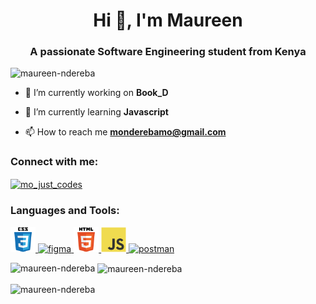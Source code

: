 <h1 align="center">Hi 👋, I'm Maureen</h1>
<h3 align="center">A passionate Software Engineering student from Kenya</h3>

<p align="left"> <img src="https://komarev.com/ghpvc/?username=maureen-ndereba&label=Profile%20views&color=0e75b6&style=flat" alt="maureen-ndereba" /> </p>

- 🔭 I’m currently working on **Book_D**

- 🌱 I’m currently learning **Javascript**

- 📫 How to reach me **monderebamo@gmail.com**

<h3 align="left">Connect with me:</h3>
<p align="left">
<a href="https://instagram.com/mo_just_codes" target="blank"><img align="center" src="https://raw.githubusercontent.com/rahuldkjain/github-profile-readme-generator/master/src/images/icons/Social/instagram.svg" alt="mo_just_codes" height="30" width="40" /></a>
</p>

<h3 align="left">Languages and Tools:</h3>
<p align="left"> <a href="https://www.w3schools.com/css/" target="_blank" rel="noreferrer"> <img src="https://raw.githubusercontent.com/devicons/devicon/master/icons/css3/css3-original-wordmark.svg" alt="css3" width="40" height="40"/> </a> <a href="https://www.figma.com/" target="_blank" rel="noreferrer"> <img src="https://www.vectorlogo.zone/logos/figma/figma-icon.svg" alt="figma" width="40" height="40"/> </a> <a href="https://www.w3.org/html/" target="_blank" rel="noreferrer"> <img src="https://raw.githubusercontent.com/devicons/devicon/master/icons/html5/html5-original-wordmark.svg" alt="html5" width="40" height="40"/> </a> <a href="https://developer.mozilla.org/en-US/docs/Web/JavaScript" target="_blank" rel="noreferrer"> <img src="https://raw.githubusercontent.com/devicons/devicon/master/icons/javascript/javascript-original.svg" alt="javascript" width="40" height="40"/> </a> <a href="https://postman.com" target="_blank" rel="noreferrer"> <img src="https://www.vectorlogo.zone/logos/getpostman/getpostman-icon.svg" alt="postman" width="40" height="40"/> </a> </p>

<p><img align="left" src="https://github-readme-stats.vercel.app/api/top-langs?username=maureen-ndereba&show_icons=true&locale=en&layout=compact" alt="maureen-ndereba" /></p>

<p>&nbsp;<img align="center" src="https://github-readme-stats.vercel.app/api?username=maureen-ndereba&show_icons=true&locale=en" alt="maureen-ndereba" /></p>

<p><img align="center" src="https://github-readme-streak-stats.herokuapp.com/?user=maureen-ndereba&" alt="maureen-ndereba" /></p>
